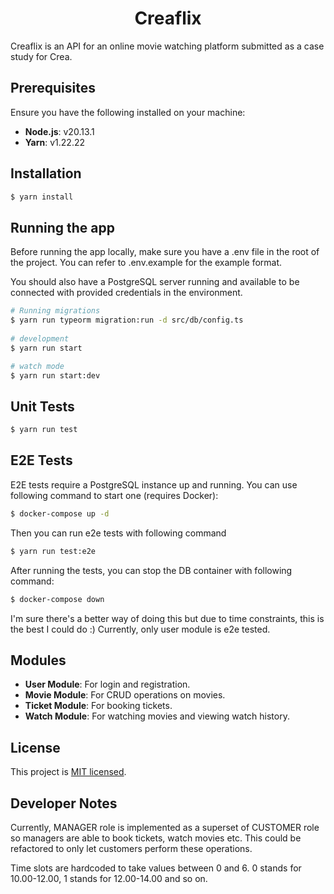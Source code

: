 <p align="center"><h1 align="center">Creaflix</h1>
<p>Creaflix is an API for an online movie watching platform submitted as a case study for Crea.</p>
<p align="center">
</p>

## Prerequisites

Ensure you have the following installed on your machine:

- **Node.js**: v20.13.1
- **Yarn**: v1.22.22

## Installation

```bash
$ yarn install
```

## Running the app

Before running the app locally, make sure you have a .env file in the root of the project.
You can refer to .env.example for the example format.

You should also have a PostgreSQL server running and available to be connected with
provided credentials in the environment.

```bash
# Running migrations
$ yarn run typeorm migration:run -d src/db/config.ts
 
# development
$ yarn run start

# watch mode
$ yarn run start:dev
```

## Unit Tests

```bash
$ yarn run test
```

## E2E Tests

E2E tests require a PostgreSQL instance up and running. You can use following
command to start one (requires Docker):

```bash
$ docker-compose up -d
```

Then you can run e2e tests with following command

```bash
$ yarn run test:e2e
```

After running the tests, you can stop the DB container with following command:

```bash
$ docker-compose down
```

I'm sure there's a better way of doing this but due to time constraints,
this is the best I could do :) Currently, only user module is e2e tested.

## Modules

- **User Module**: For login and registration.
- **Movie Module**: For CRUD operations on movies.
- **Ticket Module**: For booking tickets.
- **Watch Module**: For watching movies and viewing watch history.

## License

This project is [MIT licensed](LICENSE).

## Developer Notes

Currently, MANAGER role is implemented as a superset of CUSTOMER role so
managers are able to book tickets, watch movies etc. This could be refactored
to only let customers perform these operations.

Time slots are hardcoded to take values between 0 and 6. 0 stands for 10.00-12.00, 1 stands for 12.00-14.00 and so on.
